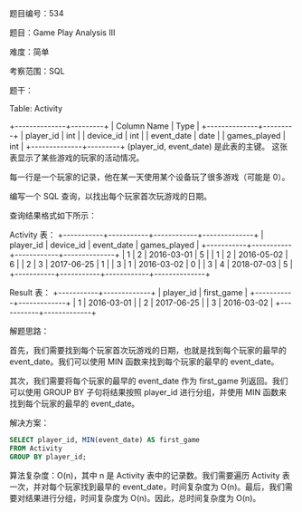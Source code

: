 题目编号：534

题目：Game Play Analysis III

难度：简单

考察范围：SQL

题干： 

Table: Activity

+--------------+---------+
| Column Name  | Type    |
+--------------+---------+
| player_id    | int     |
| device_id    | int     |
| event_date   | date    |
| games_played | int     |
+--------------+---------+
(player_id, event_date) 是此表的主键。
这张表显示了某些游戏的玩家的活动情况。

每一行是一个玩家的记录，他在某一天使用某个设备玩了很多游戏（可能是 0）。

编写一个 SQL 查询，以找出每个玩家首次玩游戏的日期。

查询结果格式如下所示：

Activity 表：
+-----------+-----------+------------+--------------+
| player_id | device_id | event_date | games_played |
+-----------+-----------+------------+--------------+
| 1         | 2         | 2016-03-01 | 5            |
| 1         | 2         | 2016-05-02 | 6            |
| 2         | 3         | 2017-06-25 | 1            |
| 3         | 1         | 2016-03-02 | 0            |
| 3         | 4         | 2018-07-03 | 5            |
+-----------+-----------+------------+--------------+

Result 表：
+-----------+-------------+
| player_id | first_game  |
+-----------+-------------+
| 1         | 2016-03-01  |
| 2         | 2017-06-25  |
| 3         | 2016-03-02  |
+-----------+-------------+

解题思路：

首先，我们需要找到每个玩家首次玩游戏的日期，也就是找到每个玩家的最早的 event_date。我们可以使用 MIN 函数来找到每个玩家的最早的 event_date。

其次，我们需要将每个玩家的最早的 event_date 作为 first_game 列返回。我们可以使用 GROUP BY 子句将结果按照 player_id 进行分组，并使用 MIN 函数来找到每个玩家的最早的 event_date。

解决方案：

```sql
SELECT player_id, MIN(event_date) AS first_game
FROM Activity
GROUP BY player_id;
```

算法复杂度：O(n)，其中 n 是 Activity 表中的记录数。我们需要遍历 Activity 表一次，并对每个玩家找到最早的 event_date，时间复杂度为 O(n)。最后，我们需要对结果进行分组，时间复杂度为 O(n)。因此，总时间复杂度为 O(n)。